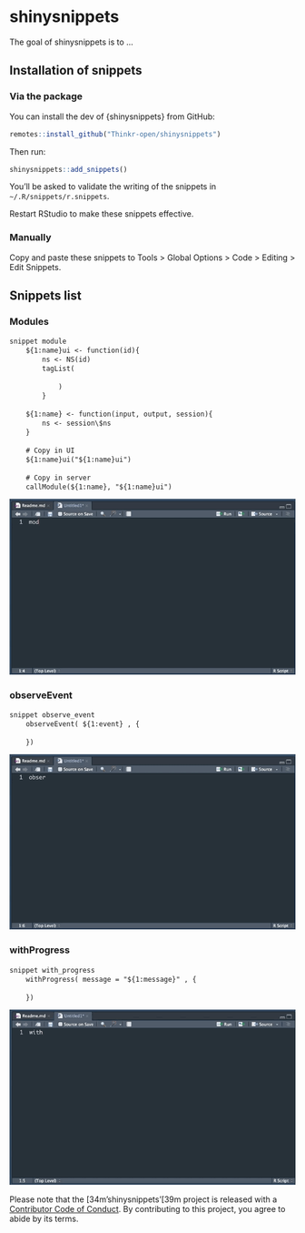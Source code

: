 
<!-- README.md is generated from README.Rmd. Please edit that file -->

# shinysnippets

The goal of shinysnippets is to …

## Installation of snippets

### Via the package

You can install the dev of {shinysnippets} from GitHub:

``` r
remotes::install_github("Thinkr-open/shinysnippets")
```

Then run:

``` r
shinysnippets::add_snippets()
```

You’ll be asked to validate the writing of the snippets in
`~/.R/snippets/r.snippets`.

Restart RStudio to make these snippets effective.

### Manually

Copy and paste these snippets to Tools \> Global Options \> Code \>
Editing \> Edit Snippets.

## Snippets list

### Modules

    snippet module
        ${1:name}ui <- function(id){
            ns <- NS(id)
            tagList(
            
                )
            }
    
        ${1:name} <- function(input, output, session){
            ns <- session\$ns
        }
        
        # Copy in UI
        ${1:name}ui("${1:name}ui")
        
        # Copy in server
        callModule(${1:name}, "${1:name}ui")

![](readmefigs/module_snippet.gif)

### observeEvent

    snippet observe_event
        observeEvent( ${1:event} , {
        
        })

![](readmefigs/observeEvent_snippet.gif)

### withProgress

    snippet with_progress
        withProgress( message = "${1:message}" , {
        
        })

![](readmefigs/with_progress_snippet.gif)

Please note that the \[34m’shinysnippets’\[39m project is released with
a [Contributor Code of Conduct](CODE_OF_CONDUCT.md). By contributing to
this project, you agree to abide by its terms.
